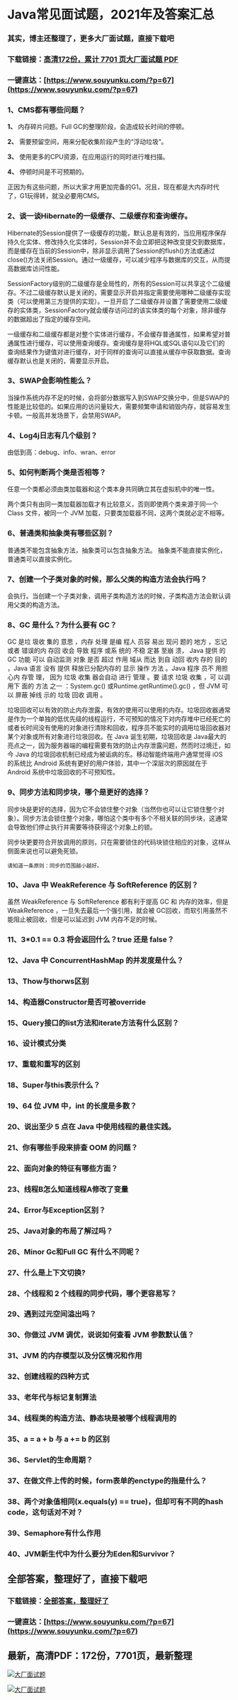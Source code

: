 # Java常见面试题，2021年及答案汇总

### 其实，博主还整理了，更多大厂面试题，直接下载吧

### 下载链接：[高清172份，累计 7701 页大厂面试题  PDF](https://www.souyunku.com/?p=67)

### 一键直达：[https://www.souyunku.com/?p=67](https://www.souyunku.com/?p=67)



### 1、CMS都有哪些问题？

**1、** 内存碎片问题。Full GC的整理阶段，会造成较长时间的停顿。

**2、** 需要预留空间，用来分配收集阶段产生的“浮动垃圾“。

**3、** 使用更多的CPU资源，在应用运行的同时进行堆扫描。

**4、** 停顿时间是不可预期的。

正因为有这些问题，所以大家才用更加完备的G1。况且，现在都是大内存时代了，G1玩得转，就没必要用CMS。


### 2、谈一谈Hibernate的一级缓存、二级缓存和查询缓存。

Hibernate的Session提供了一级缓存的功能，默认总是有效的，当应用程序保存持久化实体、修改持久化实体时，Session并不会立即把这种改变提交到数据库，而是缓存在当前的Session中，除非显示调用了Session的flush()方法或通过close()方法关闭Session。通过一级缓存，可以减少程序与数据库的交互，从而提高数据库访问性能。

SessionFactory级别的二级缓存是全局性的，所有的Session可以共享这个二级缓存。不过二级缓存默认是关闭的，需要显示开启并指定需要使用哪种二级缓存实现类（可以使用第三方提供的实现）。一旦开启了二级缓存并设置了需要使用二级缓存的实体类，SessionFactory就会缓存访问过的该实体类的每个对象，除非缓存的数据超出了指定的缓存空间。

一级缓存和二级缓存都是对整个实体进行缓存，不会缓存普通属性，如果希望对普通属性进行缓存，可以使用查询缓存。查询缓存是将HQL或SQL语句以及它们的查询结果作为键值对进行缓存，对于同样的查询可以直接从缓存中获取数据。查询缓存默认也是关闭的，需要显示开启。


### 3、SWAP会影响性能么？

当操作系统内存不足的时候，会将部分数据写入到SWAP交换分中，但是SWAP的性能是比较低的。如果应用的访问量较大，需要频繁申请和销毁内存，就容易发生卡顿。一般高并发场景下，会禁用SWAP。


### 4、Log4j日志有几个级别？

由低到高：debug、info、wran、error


### 5、如何判断两个类是否相等？

任意一个类都必须由类加载器和这个类本身共同确立其在虚拟机中的唯一性。

两个类只有由同一类加载器加载才有比较意义，否则即使两个类来源于同一个 Class 文件，被同一个 JVM 加载，只要类加载器不同，这两个类就必定不相等。


### 6、普通类和抽象类有哪些区别？

普通类不能包含抽象方法，抽象类可以包含抽象方法。 抽象类不能直接实例化，普通类可以直接实例化。


### 7、创建一个子类对象的时候，那么父类的构造方法会执行吗？

会执行。当创建一个子类对象，调用子类构造方法的时候，子类构造方法会默认调用父类的构造方法。


### 8、GC 是什么？为什么要有 GC？

GC 是垃 圾收 集的 意思 ，内存 处理 是编 程人 员容 易出 现问 题的 地方 ，忘记 或者 错误的内 存回 收会 导致 程序 或系 统的 不稳 定甚 至崩 溃， Java 提供 的 GC 功能 可以 自动监测 对象 是否 超过 作用 域从 而达 到自 动回 收内 存的 目的 ，Java 语言 没有 提供 释放已分配内存的 显示 操作 方法 。Java 程序 员不 用担 心内 存管 理， 因为 垃圾 收集 器会自动 进行 管理 。要 请求 垃圾 收集 ，可 以调 用下 面的 方法 之一 ：System.gc() 或Runtime.getRuntime().gc() ，但 JVM 可以 屏蔽 掉线 示的 垃圾 回收 调用 。

垃圾回收可以有效的防止内存泄露，有效的使用可以使用的内存。垃圾回收器通常是作为一个单独的低优先级的线程运行，不可预知的情况下对内存堆中已经死亡的或者长时间没有使用的对象进行清除和回收，程序员不能实时的调用垃圾回收器对某个对象或所有对象进行垃圾回收。在 Java 诞生初期，垃圾回收是 Java最大的亮点之一，因为服务器端的编程需要有效的防止内存泄露问题，然而时过境迁，如今 Java 的垃圾回收机制已经成为被诟病的东。移动智能终端用户通常觉得 iOS 的系统比 Android 系统有更好的用户体验，其中一个深层次的原因就在于 Android 系统中垃圾回收的不可预知性。


### 9、同步方法和同步块，哪个是更好的选择？

同步块是更好的选择，因为它不会锁住整个对象（当然你也可以让它锁住整个对象）。同步方法会锁住整个对象，哪怕这个类中有多个不相关联的同步块，这通常会导致他们停止执行并需要等待获得这个对象上的锁。

同步块更要符合开放调用的原则，只在需要锁住的代码块锁住相应的对象，这样从侧面来说也可以避免死锁。

`请知道一条原则：同步的范围越小越好。`


### 10、Java 中 WeakReference 与 SoftReference 的区别？

虽然 WeakReference 与 SoftReference 都有利于提高 GC 和 内存的效率，但是 WeakReference ，一旦失去最后一个强引用，就会被 GC回收，而软引用虽然不能阻止被回收，但是可以延迟到 JVM 内存不足的时候。


### 11、3*0.1 == 0.3 将会返回什么？true 还是 false？
### 12、Java 中 ConcurrentHashMap 的并发度是什么？
### 13、Thow与thorws区别
### 14、构造器Constructor是否可被override
### 15、Query接口的list方法和iterate方法有什么区别？
### 16、设计模式分类
### 17、重载和重写的区别
### 18、Super与this表示什么？
### 19、64 位 JVM 中，int 的长度是多数？
### 20、说出至少 5 点在 Java 中使用线程的最佳实践。
### 21、你有哪些手段来排查 OOM 的问题？
### 22、面向对象的特征有哪些方面？
### 23、线程B怎么知道线程A修改了变量
### 24、Error与Exception区别？
### 25、Java对象的布局了解过吗？
### 26、Minor Gc和Full GC 有什么不同呢？
### 27、什么是上下文切换?
### 28、个线程和 2 个线程的同步代码，哪个更容易写？
### 29、遇到过元空间溢出吗？
### 30、你做过 JVM 调优，说说如何查看 JVM 参数默认值？
### 31、JVM 的内存模型以及分区情况和作用
### 32、创建线程的四种方式
### 33、老年代与标记复制算法
### 34、线程类的构造方法、静态块是被哪个线程调用的
### 35、a = a + b 与 a += b 的区别
### 36、Servlet的生命周期？
### 37、在做文件上传的时候，form表单的enctype的指是什么？
### 38、两个对象值相同(x.equals(y) == true)，但却可有不同的hash code，这句话对不对？
### 39、Semaphore有什么作用
### 40、JVM新生代中为什么要分为Eden和Survivor？




## 全部答案，整理好了，直接下载吧

### 下载链接：[全部答案，整理好了](https://www.souyunku.com/?p=67)

### 一键直达：[https://www.souyunku.com/?p=67](https://www.souyunku.com/?p=67)


## 最新，高清PDF：172份，7701页，最新整理

[![大厂面试题](https://www.souyunku.com/wp-content/uploads/weixin/mst.png "架构师专栏")](https://www.souyunku.com/wp-content/uploads/weixin/githup-weixin.png "架构师专栏")

[![大厂面试题](https://www.souyunku.com/wp-content/uploads/weixin/githup-weixin.png "架构师专栏")](https://www.souyunku.com/wp-content/uploads/weixin/githup-weixin.png "架构师专栏")
